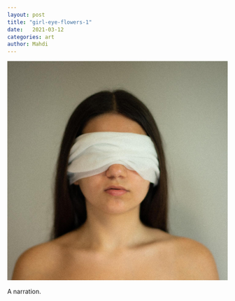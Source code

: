 ```yaml
---
layout: post
title: "girl-eye-flowers-1"
date:   2021-03-12
categories: art
author: Mahdi
---
```


![girl-eye-flowers-1](/img/arts/girl-eye-flowers-1.jpg)

<span class='image-details'>
A narration.
</span>
